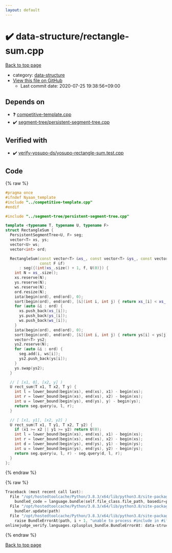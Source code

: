```yaml
---
layout: default
---
```


<!-- mathjax config similar to math.stackexchange -->
<script type="text/javascript" async
  src="https://cdnjs.cloudflare.com/ajax/libs/mathjax/2.7.5/MathJax.js?config=TeX-MML-AM_CHTML">
</script>
<script type="text/x-mathjax-config">
  MathJax.Hub.Config({
    TeX: { equationNumbers: { autoNumber: "AMS" }},
    tex2jax: {
      inlineMath: [ ['$','$'] ],
      processEscapes: true
    },
    "HTML-CSS": { matchFontHeight: false },
    displayAlign: "left",
    displayIndent: "2em"
  });
</script>

<script type="text/javascript" src="https://cdnjs.cloudflare.com/ajax/libs/jquery/3.4.1/jquery.min.js"></script>
<script src="https://cdn.jsdelivr.net/npm/jquery-balloon-js@1.1.2/jquery.balloon.min.js" integrity="sha256-ZEYs9VrgAeNuPvs15E39OsyOJaIkXEEt10fzxJ20+2I=" crossorigin="anonymous"></script>
<script type="text/javascript" src="../../assets/js/copy-button.js"></script>
<link rel="stylesheet" href="../../assets/css/copy-button.css" />


# :heavy_check_mark: data-structure/rectangle-sum.cpp

<a href="../../index.html">Back to top page</a>

* category: <a href="../../index.html#36397fe12f935090ad150c6ce0c258d4">data-structure</a>
* <a href="{{ site.github.repository_url }}/blob/master/data-structure/rectangle-sum.cpp">View this file on GitHub</a>
    - Last commit date: 2020-07-25 19:38:56+09:00




## Depends on

* :question: <a href="../competitive-template.cpp.html">competitive-template.cpp</a>
* :heavy_check_mark: <a href="../segment-tree/persistent-segment-tree.cpp.html">segment-tree/persistent-segment-tree.cpp</a>


## Verified with

* :heavy_check_mark: <a href="../../verify/verify-yosupo-ds/yosupo-rectangle-sum.test.cpp.html">verify-yosupo-ds/yosupo-rectangle-sum.test.cpp</a>


## Code

<a id="unbundled"></a>
{% raw %}
```cpp
#pragma once
#ifndef Nyaan_template
#include "../competitive-template.cpp"
#endif

#include "../segment-tree/persistent-segment-tree.cpp"

template <typename T, typename U, typename F>
struct RectangleSum {
  PersistentSegmentTree<U, F> seg;
  vector<T> xs, ys;
  vector<U> ws;
  vector<int> ord;

  RectangleSum(const vector<T> &xs_, const vector<T> &ys_, const vector<U> &ws_,
               const F &f)
      : seg({(int)xs_.size() + 1, f, U(0)}) {
    int N = xs_.size();
    xs.reserve(N);
    ys.reserve(N);
    ws.reserve(N);
    ord.resize(N);
    iota(begin(ord), end(ord), 0);
    sort(begin(ord), end(ord), [&](int i, int j) { return xs_[i] < xs_[j]; });
    for (auto &i : ord) {
      xs.push_back(xs_[i]);
      ys.push_back(ys_[i]);
      ws.push_back(ws_[i]);
    }
    iota(begin(ord), end(ord), 0);
    sort(begin(ord), end(ord), [&](int i, int j) { return ys[i] < ys[j]; });
    vector<T> ys2;
    ys2.reserve(N);
    for (auto &i : ord) {
      seg.add(i, ws[i]);
      ys2.push_back(ys[i]);
    }
    ys.swap(ys2);
  }

  // [ [x1, 0], [x2, y] )
  U rect_sum(T x1, T x2, T y) {
    int l = lower_bound(begin(xs), end(xs), x1) - begin(xs);
    int r = lower_bound(begin(xs), end(xs), x2) - begin(xs);
    int u = lower_bound(begin(ys), end(ys), y) - begin(ys);
    return seg.query(u, l, r);
  }

  // [ [x1, y1], [x2, y2] )
  U rect_sum(T x1, T y1, T x2, T y2) {
    if (x1 >= x2 || y1 >= y2) return U(0);
    int l = lower_bound(begin(xs), end(xs), x1) - begin(xs);
    int r = lower_bound(begin(xs), end(xs), x2) - begin(xs);
    int d = lower_bound(begin(ys), end(ys), y1) - begin(ys);
    int u = lower_bound(begin(ys), end(ys), y2) - begin(ys);
    return seg.query(u, l, r) - seg.query(d, l, r);
  }
};
```
{% endraw %}

<a id="bundled"></a>
{% raw %}
```cpp
Traceback (most recent call last):
  File "/opt/hostedtoolcache/Python/3.8.3/x64/lib/python3.8/site-packages/onlinejudge_verify/docs.py", line 349, in write_contents
    bundled_code = language.bundle(self.file_class.file_path, basedir=pathlib.Path.cwd())
  File "/opt/hostedtoolcache/Python/3.8.3/x64/lib/python3.8/site-packages/onlinejudge_verify/languages/cplusplus.py", line 185, in bundle
    bundler.update(path)
  File "/opt/hostedtoolcache/Python/3.8.3/x64/lib/python3.8/site-packages/onlinejudge_verify/languages/cplusplus_bundle.py", line 306, in update
    raise BundleErrorAt(path, i + 1, "unable to process #include in #if / #ifdef / #ifndef other than include guards")
onlinejudge_verify.languages.cplusplus_bundle.BundleErrorAt: data-structure/rectangle-sum.cpp: line 3: unable to process #include in #if / #ifdef / #ifndef other than include guards

```
{% endraw %}

<a href="../../index.html">Back to top page</a>

